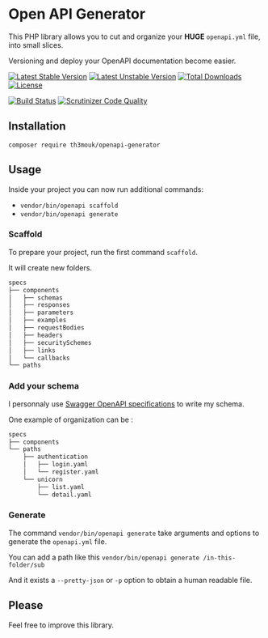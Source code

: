 Open API Generator
==================

This PHP library allows you to cut and organize your __HUGE__ `openapi.yml` file, into small slices.

Versioning and deploy your OpenAPI documentation become easier.

[![Latest Stable Version](https://poser.pugx.org/th3mouk/openapi-generator/v/stable)](https://packagist.org/packages/th3mouk/openapi-generator)
[![Latest Unstable Version](https://poser.pugx.org/th3mouk/openapi-generator/v/unstable)](https://packagist.org/packages/th3mouk/openapi-generator)
[![Total Downloads](https://poser.pugx.org/th3mouk/openapi-generator/downloads)](https://packagist.org/packages/th3mouk/openapi-generator)
[![License](https://poser.pugx.org/th3mouk/openapi-generator/license)](https://packagist.org/packages/th3mouk/openapi-generator)

[![Build Status](https://travis-ci.org/th3mouk/openapigenerator.svg?branch=master)](https://travis-ci.org/th3mouk/openapigenerator)
[![Scrutinizer Code Quality](https://scrutinizer-ci.com/g/th3mouk/openapigenerator/badges/quality-score.png?b=master)](https://scrutinizer-ci.com/g/th3mouk/openapigenerator/?branch=master)

## Installation

`composer require th3mouk/openapi-generator`

## Usage

Inside your project you can now run additional commands:

 - `vendor/bin/openapi scaffold`
 - `vendor/bin/openapi generate`

### Scaffold

To prepare your project, run the first command `scaffold`.

It will create new folders.
```txt
specs
├── components
│   ├── schemas
│   ├── responses
│   ├── parameters
│   ├── examples
│   ├── requestBodies
│   ├── headers
│   ├── securitySchemes
│   ├── links
│   └── callbacks
└── paths
```

### Add your schema

I personnaly use [Swagger OpenAPI specifications](https://swagger.io/specification/) to write my schema.

One example of organization can be :
```txt
specs
├── components
└── paths
    ├── authentication
    │   ├── login.yaml
    │   └── register.yaml
    └── unicorn
        ├── list.yaml
        └── detail.yaml
```

### Generate

The command `vendor/bin/openapi generate` take arguments and options to generate the `openapi.yml` file.

You can add a path like this `vendor/bin/openapi generate /in-this-folder/sub`

And it exists a `--pretty-json` or `-p` option to obtain a human readable file.

## Please

Feel free to improve this library.

